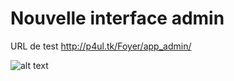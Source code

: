 # Nouvelle interface admin

URL de test http://p4ul.tk/Foyer/app_admin/


![alt text][logo]

[logo]: https://scontent.xx.fbcdn.net/hphotos-xpt1/v/t1.0-9/12122917_1707275026171420_414850668991449401_n.png?oh=dfe1c2f801c629124f27e50e33a384ee&oe=572105CE

